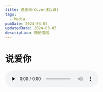 ```yaml
---
title: 说爱你(Cover沈以诚)
tags:
  - Media
pubDate: 2024-03-05
updatedDate: 2024-03-05
description: 随便唱唱
---
```

# 说爱你
<audio id="audio" controls="" preload="none" src="https://github.com/mqzpmwxo/MyBlog/blob/main/public/static/images/SayLoveU.mp3">
</audio>